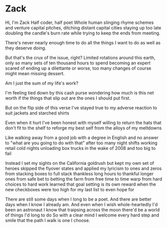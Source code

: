 # Zack

Hi, I'm Zack
Half coder, half poet
Whole human slinging rhyme schemes 
and venture capital pitches, 
ditching distant capital cities
staying up too late
doubling the candle's burn rate
while trying to keep the ends from meeting.

There's never nearly enough time
to do all the things I want to do
as well as they deserve doing.

But that's the crux of the issue, right?
Limited rotations around this earth,
only so many sets of ten thousand hours
to spend becoming an expert
scared of ending up a dilettante or worse,
too many changes of course 
might mean missing dessert.

Am I just the sum of my life's work? 

I'm feeling tied down by this cash purse
wondering how much is this net worth
if the things that slip out
are the ones I should put first.

But on the flip side of this verse
I've stayed true to my adverse reaction 
to suit jackets and starched shirts

Even when it hurt I've been honest with myself
willing to return the hats that don't fit to the shelf
to reforge my best self 
from the alloys of my meltdowns

Like walking away from a good job
with a degree in English and no answer
to "what are you going to do with that"
after too many night shifts working retail
cold nights unloading box trucks
in the wake of 2008 and too big to fail

Instead I set my sights on the California goldrush
but kept my own set of heroes
skipped the flyover states 
and applied my lyricism to ones and zeros 
from stacking boxes to full stack 
thankless long hours to thankful longer ones
from safe bet to betting the farm
from free time to time warp
from hard choices to hard work
learned that goal setting is its own reward
when the new checkboxes were too high
for my last list to even hope for

There are still some days when I long to be a poet.
And there are better days when I know I already am.
And even when I wish whole-heartedly I'd been an astronaut
I know that traipsing across the moon 
there'd be a world of things I'd long to do
So with a clear mind I welcome every hard step
and smile that the path I walk is one I choose.
